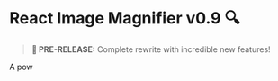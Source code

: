 # React Image Magnifier v0.9 🔍

> **🚀 PRE-RELEASE:** Complete rewrite with incredible new features!

A pow
